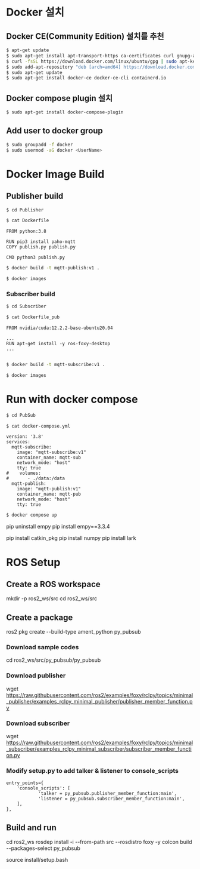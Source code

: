# Docker 설치
## Docker CE(Community Edition) 설치를 추천
```sh
$ apt-get update
$ sudo apt-get install apt-transport-https ca-certificates curl gnupg-agent software-properties-common
$ curl -fsSL https://download.docker.com/linux/ubuntu/gpg | sudo apt-key add -
$ sudo add-apt-repository "deb [arch=amd64] https://download.docker.com/linux/ubuntu $(lsb_release -cs) stable"
$ sudo apt-get update
$ sudo apt-get install docker-ce docker-ce-cli containerd.io
```
## Docker compose plugin 설치
```sh
$ sudo apt-get install docker-compose-plugin
```

## Add user to docker group
```sh
$ sudo groupadd -f docker
$ sudo usermod -aG docker <UserName>
```

# Docker Image Build
## Publisher build
```sh
$ cd Publisher
```

```sh
$ cat Dockerfile
```
```
FROM python:3.8

RUN pip3 install paho-mqtt
COPY publish.py publish.py

CMD python3 publish.py
```

```sh
$ docker build -t mqtt-publish:v1 .
```

```sh
$ docker images
```

### Subscriber build
```sh
$ cd Subscriber
```

```sh
$ cat Dockerfile_pub
```

```
FROM nvidia/cuda:12.2.2-base-ubuntu20.04

...
RUN apt-get install -y ros-foxy-desktop
...


```
```sh
$ docker build -t mqtt-subscribe:v1 .
```

```sh
$ docker images
```

# Run with docker compose

```sh
$ cd PubSub
```

```sh
$ cat docker-compose.yml
```
```
version: '3.8'
services:
  mqtt-subscribe:
    image: "mqtt-subscribe:v1"
    container_name: mqtt-sub
    network_mode: "host"
    tty: true
#    volumes: 
#       - ./data:/data
  mqtt-publish:
    image: "mqtt-publish:v1"
    container_name: mqtt-pub
    network_mode: "host"
    tty: true
```

``` sh
$ docker compose up
```



pip uninstall empy
pip install empy==3.3.4

pip install catkin_pkg
pip install numpy
pip install lark

# ROS Setup
## Create a ROS workspace
mkdir -p ros2_ws/src
cd ros2_ws/src

## Create a package
ros2 pkg create --build-type ament_python py_pubsub

### Download sample codes
cd ros2_ws/src/py_pubsub/py_pubsub
### Download publisher
wget https://raw.githubusercontent.com/ros2/examples/foxy/rclpy/topics/minimal_publisher/examples_rclpy_minimal_publisher/publisher_member_function.py
### Download subscriber
wget https://raw.githubusercontent.com/ros2/examples/foxy/rclpy/topics/minimal_subscriber/examples_rclpy_minimal_subscriber/subscriber_member_function.py

### Modify setup.py to add talker & listener to console_scripts
    entry_points={
        'console_scripts': [
                'talker = py_pubsub.publisher_member_function:main',
                'listener = py_pubsub.subscriber_member_function:main',
        ],
    },



## Build and run
cd ros2_ws
rosdep install -i --from-path src --rosdistro foxy -y
colcon build --packages-select py_pubsub

source install/setup.bash


